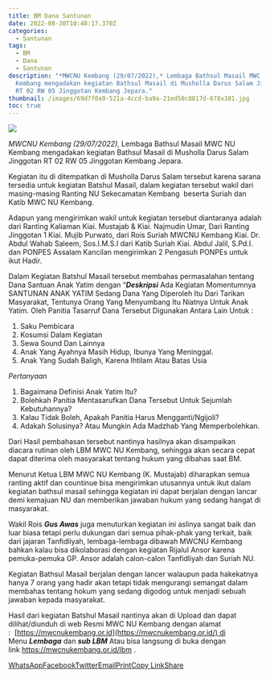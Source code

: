 ```yaml
---
title: BM Dana Santunan
date: 2022-08-30T10:48:17.370Z
categories:
  - Santunan
tags:
  - BM
  - Dana
  - Santunan
description: "*MWCNU Kembang (29/07/2022),* Lembaga Bathsul Masail MWC NU
  Kembang mengadakan kegiatan Bathsul Masail di Musholla Darus Salam Jinggotan
  RT 02 RW 05 Jinggotan Kembang Jepara."
thumbnail: /images/69d7f0a9-521a-4ccd-ba9a-21ed50c8817d-678x381.jpg
toc: true
---
```

<!--StartFragment-->

![](/images/69d7f0a9-521a-4ccd-ba9a-21ed50c8817d-678x381.jpg)

*MWCNU Kembang (29/07/2022),* Lembaga Bathsul Masail MWC NU Kembang mengadakan kegiatan Bathsul Masail di Musholla Darus Salam Jinggotan RT 02 RW 05 Jinggotan Kembang Jepara.

Kegiatan itu di ditempatkan di Musholla Darus Salam tersebut karena sarana tersedia untuk kegiatan Batshul Masail, dalam kegiatan tersebut wakil dari masing-masing Ranting NU Sekecamatan Kembang  beserta Suriah dan Katib MWC NU Kembang.

Adapun yang mengirimkan wakil untuk kegiatan tersebut diantaranya adalah dari Ranting Kaliaman Kiai. Mustajab & Kiai. Najmudin Umar, Dari Ranting Jinggotan 1 Kiai. Mujib Purwato, dari Rois Suriah MWCNU Kembang Kiai. Dr. Abdul Wahab Saleem, Sos.I.M.S.I dari Katib Suriah Kiai. Abdul Jalil, S.Pd.I. dan PONPES Assalam Kancilan mengirimkan 2 Pengasuh PONPEs untuk ikut Hadir.

Dalam Kegiatan Batshul Masail tersebut membahas permasalahan tentang Dana Santuan Anak Yatim dengan “***Deskripsi*** Ada Kegiatan Momentumnya SANTUNAN ANAK YATIM Sedang Dana Yang Diperoleh Itu Dari Tarikan Masyarakat, Tentunya Orang Yang Menyumbang Itu Niatnya Untuk Anak Yatim. Oleh Panitia Tasarruf Dana Tersebut Digunakan Antara Lain Untuk :

1. Saku Pembicara
2. Kosumsi Dalam Kegiatan
3. Sewa Sound Dan Lainnya
4. Anak Yang Ayahnya Masih Hidup, Ibunya Yang Meninggal.
5. Anak Yang Sudah Baligh, Karena Ihtilam Atau Batas Usia

*Pertanyaan*

1. Bagaimana Definisi Anak Yatim Itu?
2. Bolehkah Panitia Mentasarufkan Dana Tersebut Untuk Sejumlah Kebutuhannya?
3. Kalau Tidak Boleh, Apakah Panitia Harus Mengganti/Ngijoli?
4. Adakah Solusinya? Atau Mungkin Ada Madzhab Yang Memperbolehkan.

Dari Hasil pembahasan tersebut nantinya hasilnya akan disampaikan diacara rutinan oleh LBM MWC NU Kembang, sehingga akan secara cepat dapat diterima oleh masyarakat tentang hukum yang dibahas saat BM.

Menurut Ketua LBM MWC NU Kembang (K. Mustajab) diharapkan semua ranting aktif dan countinue bisa mengirimkan utusannya untuk ikut dalam kegiatan bathsul masail sehingga kegiatan ini dapat berjalan dengan lancar demi kemajuan NU dan memberikan jawaban hukum yang sedang hangat di masyarakat.

Wakil Rois ***Gus Awas*** juga menuturkan kegiatan ini aslinya sangat baik dan luar biasa tetapi perlu dukungan dari semua pihak-phak yang terkait, baik dari jajaran Tanfidliyah, lembaga-lembaga dibawah MWCNU Kembang bahkan kalau bisa dikolaborasi dengan kegiatan Rijalul Ansor karena pemuka-pemuka GP. Ansor adalah calon-calon Tanfidliyah dan Suriah NU.

Kegiatan Bathsul Masail berjalan dengan lancer walaupun pada hakekatnya hanya 7 orang yang hadir akan tetapi tidak mengurangi semangat dalam membahas tentang hokum yang sedang digodog untuk menjadi sebuah jawaban kepada masyarakat.

Hasil dari kegiatan Batshul Masail nantinya akan di Upload dan dapat dilihat/diunduh di web Resmi MWC NU Kembang dengan alamat :  [https://mwcnukembang.or.id](https://mwcnukembang.or.id/) di Menu ***Lembaga*** dan ***sub LBM*** Atau bisa langsung di buka dengan link <https://mwcnukembang.or.id/lbm> .

[WhatsApp](https://mwcnukembang.or.id/#whatsapp "WhatsApp")[Facebook](https://mwcnukembang.or.id/#facebook "Facebook")[Twitter](https://mwcnukembang.or.id/#twitter "Twitter")[Email](https://mwcnukembang.or.id/#email "Email")[Print](https://mwcnukembang.or.id/#print "Print")[Copy Link](https://mwcnukembang.or.id/#copy_link "Copy Link")[Share](https://www.addtoany.com/share#url=https%3A%2F%2Fmwcnukembang.or.id%2Fbm-dana-santunan%2F&title=BM%20Dana%20Santunan)

<!--EndFragment-->